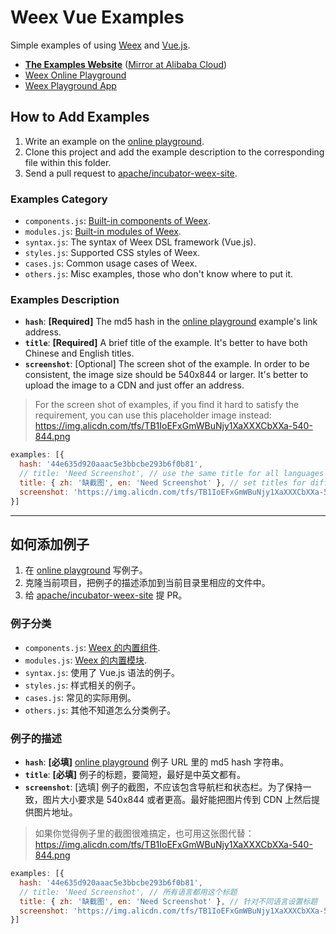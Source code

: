 # Weex Vue Examples

Simple examples of using [Weex](http://weex.apache.org/) and [Vue.js](https://vuejs.org/).

+ **[The Examples Website](http://weex.apache.org/examples.html)** ([Mirror at Alibaba Cloud](http://weex-project.io/examples.html))
+ [Weex Online Playground](http://dotwe.org/vue)
+ [Weex Playground App](https://weex-project.io/playground.html)

## How to Add Examples

1. Write an example on the [online playground](http://dotwe.org/vue).
2. Clone this project and add the example description to the corresponding file within this folder.
3. Send a pull request to [apache/incubator-weex-site](https://github.com/apache/incubator-weex-site).

### Examples Category

+ `components.js`: [Built-in components of Weex](http://weex.apache.org/references/components/index.html).
+ `modules.js`: [Built-in modules of Weex](http://weex.apache.org/references/modules/index.html).
+ `syntax.js`: The syntax of Weex DSL framework (Vue.js).
+ `styles.js`: Supported CSS styles of Weex.
+ `cases.js`: Common usage cases of Weex.
+ `others.js`: Misc examples, those who don't know where to put it.

### Examples Description

+ **`hash`**: **[Required]** The md5 hash in the [online playground](http://dotwe.org/vue) example's link address.
+ **`title`**: **[Required]** A brief title of the example. It's better to have both Chinese and English titles.
+ **`screenshot`**: [Optional] The screen shot of the example. In order to be consistent, the image size should be 540x844 or larger. It's better to upload the image to a CDN and just offer an address.

> For the screen shot of examples, if you find it hard to satisfy the requirement, you can use this placeholder image instead: https://img.alicdn.com/tfs/TB1IoEFxGmWBuNjy1XaXXXCbXXa-540-844.png

```js
examples: [{
  hash: '44e635d920aaac5e3bbcbe293b6f0b81',
  // title: 'Need Screenshot', // use the same title for all languages
  title: { zh: '缺截图', en: 'Need Screenshot' }, // set titles for different languages
  screenshot: 'https://img.alicdn.com/tfs/TB1IoEFxGmWBuNjy1XaXXXCbXXa-540-844.png'
}]
```

<hr>

## 如何添加例子

1. 在 [online playground](http://dotwe.org/vue) 写例子。
2. 克隆当前项目，把例子的描述添加到当前目录里相应的文件中。
3. 给 [apache/incubator-weex-site](https://github.com/apache/incubator-weex-site) 提 PR。

### 例子分类

+ `components.js`: [Weex 的内置组件](http://weex-project.io/cn/references/components/index.html).
+ `modules.js`: [Weex 的内置模块](http://weex-project.io/cn/references/modules/index.html).
+ `syntax.js`: 使用了 Vue.js 语法的例子。
+ `styles.js`: 样式相关的例子。
+ `cases.js`: 常见的实际用例。
+ `others.js`: 其他不知道怎么分类例子。

### 例子的描述

+ **`hash`**: **[必填]** [online playground](http://dotwe.org/vue) 例子 URL 里的 md5 hash 字符串。
+ **`title`**: **[必填]** 例子的标题，要简短，最好是中英文都有。
+ **`screenshot`**: [选填] 例子的截图，不应该包含导航栏和状态栏。为了保持一致，图片大小要求是 540x844 或者更高。最好能把图片传到 CDN 上然后提供图片地址。

> 如果你觉得例子里的截图很难搞定，也可用这张图代替： https://img.alicdn.com/tfs/TB1IoEFxGmWBuNjy1XaXXXCbXXa-540-844.png

```js
examples: [{
  hash: '44e635d920aaac5e3bbcbe293b6f0b81',
  // title: 'Need Screenshot', // 所有语言都用这个标题
  title: { zh: '缺截图', en: 'Need Screenshot' }, // 针对不同语言设置标题
  screenshot: 'https://img.alicdn.com/tfs/TB1IoEFxGmWBuNjy1XaXXXCbXXa-540-844.png'
}]
```
